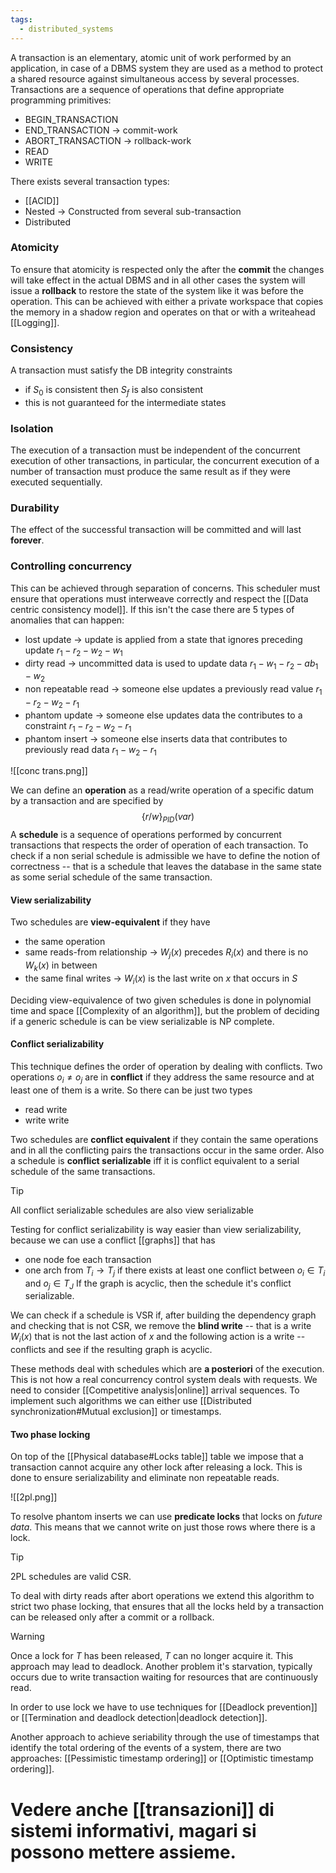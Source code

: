 ```yaml
---
tags:
  - distributed_systems
---
```

A transaction is  an elementary, atomic unit of work performed by an application, in case of a DBMS system they are used as a method to protect a shared resource against simultaneous access by several processes. Transactions are a sequence of operations that define appropriate programming primitives:
- BEGIN_TRANSACTION
- END_TRANSACTION $\to$ commit-work
- ABORT_TRANSACTION $\to$ rollback-work
- READ
- WRITE

There exists several transaction types:
- [[ACID]]
- Nested -> Constructed from several sub-transaction
- Distributed
### Atomicity

To ensure that atomicity is respected only the after the **commit** the changes will take effect in the actual DBMS and in all other cases the system will issue a **rollback** to restore the state of the system like it was before the operation.  This can be achieved with either a private workspace that copies the memory in a shadow region and operates on that or with a writeahead [[Logging]]. 
### Consistency

A transaction must satisfy the DB integrity constraints
- if $S_{0}$ is consistent then $S_{f}$ is also consistent
- this is not guaranteed for the intermediate states
### Isolation

The execution of a transaction must be independent of the concurrent execution of other transactions, in particular, the concurrent execution of a number of transaction must produce the same result as if they were executed sequentially.
### Durability

The effect of the successful transaction will be committed and will last **forever**.
### Controlling concurrency

This can be achieved through separation of concerns. This scheduler must ensure that operations must interweave correctly and respect the [[Data centric consistency model]]. If this isn't the case there are 5 types of anomalies that can happen:
- lost update $\to$ update is applied from a state that ignores preceding update $r_{1}-r_{2}-w_{2}-w_{1}$ 
- dirty read $\to$ uncommitted data is used to update data $r_{1}-w_{1}-r_{2}-ab_{1}-w_{2}$
- non repeatable read $\to$ someone else updates a previously read value $r_{1}-r_{2}-w_{2}-r_{1}$
- phantom update $\to$ someone else updates data the contributes to a constraint $r_{1}-r_{2}-w_{2}-r_{1}$
- phantom insert $\to$ someone else inserts data that contributes to previously read data $r_{1}-w_{2}-r_{1}$

![[conc trans.png]]

We can define an **operation** as a read/write operation of a specific datum by a transaction and are specified by
$$
\{r/w\}_{PID}(var)
$$
A **schedule** is a sequence of operations performed by concurrent transactions that respects the order of operation of each transaction. To check if a non serial schedule is admissible we have to define the notion of correctness -- that is a schedule that leaves the database in the same state as some serial schedule of the same transaction.
#### View serializability

Two schedules are **view-equivalent** if they have
- the same operation
- same reads-from relationship $\to$ $W_{j}(x)$ precedes $R_{i}(x)$ and there is no $W_{k}(x)$ in between
- the same final writes $\to$ $W_{i}(x)$ is the last write on $x$ that occurs in $S$

Deciding view-equivalence of two given schedules is done in polynomial time and space [[Complexity of an algorithm]], but the problem of deciding if a generic schedule is can be view serializable is NP complete.
#### Conflict serializability

This technique defines the order of operation by dealing with conflicts. Two operations $o_{i} \neq o_{j}$ are in **conflict** if they address the same resource and at least one of them is a write. So there can be just two types
- read write
- write write

Two schedules are **conflict equivalent** if they contain the same operations and in all the conflicting pairs the transactions occur in the same order. Also a schedule is **conflict serializable** iff it is conflict equivalent to a serial schedule of the same transactions. 

>[!tip]
>All conflict serializable schedules are also view serializable

Testing for conflict serializability is way easier than view serializability, because we can use a conflict [[graphs]] that has 
- one node foe each transaction
- one arch from $T_{i} \to T_{j}$ if there exists at least one conflict between $o_{i}\in T_{i}$ and $o_{j }\in T_{J}$
If the graph is acyclic, then the schedule it's conflict serializable.

We can check if a schedule is VSR if, after building the dependency graph and checking that is not CSR,  we remove the **blind write** -- that is a write $W_{i}(x)$ that is not the last action of $x$ and the following action is a write -- conflicts and see if the resulting graph is acyclic.

These methods deal with schedules which are **a posteriori** of the execution. This is not how a real concurrency control system deals with requests. We need to consider [[Competitive analysis|online]] arrival sequences. To implement such algorithms we can either use [[Distributed synchronization#Mutual exclusion]] or timestamps.
#### Two phase locking

On top of the [[Physical database#Locks table]] table we impose that a transaction cannot acquire any other lock after releasing a lock. This is done to ensure serializability and eliminate non repeatable reads.

![[2pl.png]]

To resolve phantom inserts we can use **predicate locks** that locks on *future data*. This means that we cannot write on just those rows where there is a lock.

>[!tip]
>2PL schedules are valid CSR.

To deal with dirty reads after abort operations we extend this algorithm to strict two phase locking, that ensures that all the locks held by a transaction can be released only after a commit or a rollback.

>[!warning]
> Once a lock for $T$ has been released, $T$ can no longer acquire it. This approach may lead to deadlock. Another problem it's starvation, typically occurs due to write transaction waiting for resources that are continuously read. 

In order to use lock we have to use techniques for [[Deadlock prevention]] or [[Termination and deadlock detection|deadlock detection]].

Another approach to achieve seriability through the use of timestamps that identify the total ordering of the events of a system, there are two approaches: [[Pessimistic timestamp ordering]] or [[Optimistic timestamp ordering]].

Vedere anche [[transazioni]] di sistemi informativi, magari si possono mettere assieme.
=